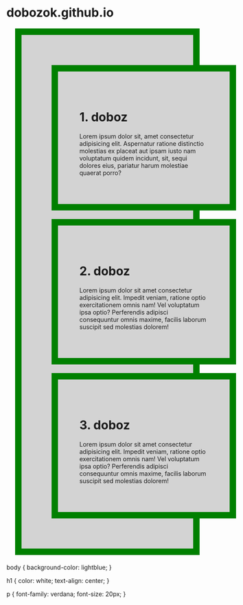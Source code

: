 # dobozok.github.io
<!DOCTYPE html>
<html lang="hu">
<head>
<head>
<style>
div {
  background-color: lightgrey;
  width: 300px;
  border: 15px solid green;
  padding: 50px;
  margin: 20px;
}
</style>
</head>
    <title>Div-ek a weboldalon</title>
</head>
<body>
    <div>
        <div class="box">
            <h1>1. doboz</h1>
            <p>Lorem ipsum dolor sit, amet consectetur adipisicing elit. Aspernatur ratione distinctio molestias ex placeat aut ipsam iusto nam voluptatum quidem incidunt, sit, sequi dolores eius, pariatur harum molestiae quaerat porro?</p>
        </div>
        <div class="box">
            <h1>2. doboz</h1>
            <p>Lorem ipsum dolor sit amet consectetur adipisicing elit. Impedit veniam, ratione optio exercitationem omnis nam! Vel voluptatum ipsa optio? Perferendis adipisci consequuntur omnis maxime, facilis laborum suscipit sed molestias dolorem!</p>
        </div>
        <div class="box">
            <h1>3. doboz</h1>
            <p>Lorem ipsum dolor sit amet consectetur adipisicing elit. Impedit veniam, ratione optio exercitationem omnis nam! Vel voluptatum ipsa optio? Perferendis adipisci consequuntur omnis maxime, facilis laborum suscipit sed molestias dolorem!</p>
        </div>
    </div>
</body>
</html>

body {
    background-color: lightblue;
  }
  
  h1 {
    color: white;
    text-align: center;
  }
  
  p {
    font-family: verdana;
    font-size: 20px;
  }
 
